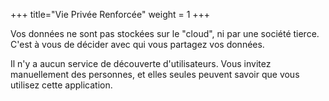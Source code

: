 +++
title="Vie Privée Renforcée"
weight = 1
+++

Vos données ne sont pas stockées sur le "cloud", ni par une société tierce. C'est à vous de décider avec qui vous partagez vos données.

Il n'y a aucun service de découverte d'utilisateurs. Vous invitez manuellement des personnes, et elles seules peuvent savoir que vous utilisez cette application.

